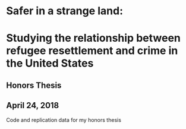 # Safer in a strange land:
# Studying the relationship between refugee resettlement and crime in the United States
## Honors Thesis
## April 24, 2018
Code and replication data for my honors thesis
